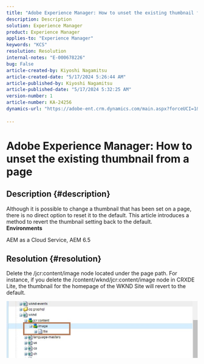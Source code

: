```yaml
---
title: "Adobe Experience Manager: How to unset the existing thumbnail from a page"
description: Description
solution: Experience Manager
product: Experience Manager
applies-to: "Experience Manager"
keywords: "KCS"
resolution: Resolution
internal-notes: "E-000678226"
bug: False
article-created-by: Kiyoshi Nagamitsu
article-created-date: "5/17/2024 5:26:44 AM"
article-published-by: Kiyoshi Nagamitsu
article-published-date: "5/17/2024 5:32:25 AM"
version-number: 1
article-number: KA-24256
dynamics-url: "https://adobe-ent.crm.dynamics.com/main.aspx?forceUCI=1&pagetype=entityrecord&etn=knowledgearticle&id=347ba20a-0e14-ef11-9f89-6045bd06eea5"

---
```

# Adobe Experience Manager: How to unset the existing thumbnail from a page

## Description {#description}

Although it is possible to change a thumbnail that has been set on a page, there is no direct option to reset it to the default. This article introduces a method to revert the thumbnail setting back to the default.<br>
<b>Environments</b>

AEM as a Cloud Service, AEM 6.5


## Resolution {#resolution}


Delete the /jcr:content/image node located under the page path. For instance, if you delete the /content/wknd/jcr:content/image node in CRXDE Lite, the thumbnail for the homepage of the WKND Site will revert to the default.

![](assets/7ba6cb6c-0e14-ef11-9f89-6045bd06eea5.png)
